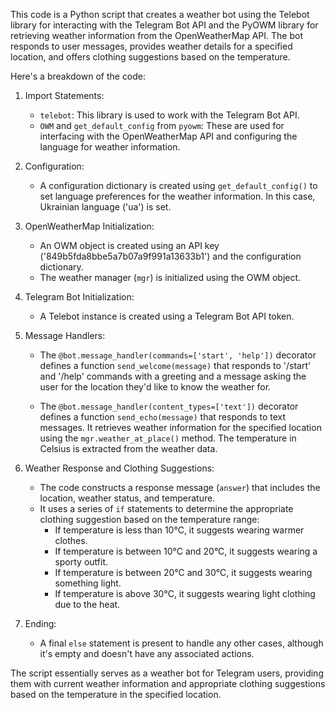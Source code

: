 This code is a Python script that creates a weather bot using the Telebot library for interacting with the Telegram Bot API and the PyOWM library for retrieving weather information from the OpenWeatherMap API. The bot responds to user messages, provides weather details for a specified location, and offers clothing suggestions based on the temperature.

Here's a breakdown of the code:

1. Import Statements:
   - `telebot`: This library is used to work with the Telegram Bot API.
   - `OWM` and `get_default_config` from `pyowm`: These are used for interfacing with the OpenWeatherMap API and configuring the language for weather information.

2. Configuration:
   - A configuration dictionary is created using `get_default_config()` to set language preferences for the weather information. In this case, Ukrainian language ('ua') is set.

3. OpenWeatherMap Initialization:
   - An OWM object is created using an API key ('849b5fda8bbe5a7b07a9f991a13633b1') and the configuration dictionary.
   - The weather manager (`mgr`) is initialized using the OWM object.

4. Telegram Bot Initialization:
   - A Telebot instance is created using a Telegram Bot API token.

5. Message Handlers:
   - The `@bot.message_handler(commands=['start', 'help'])` decorator defines a function `send_welcome(message)` that responds to '/start' and '/help' commands with a greeting and a message asking the user for the location they'd like to know the weather for.

   - The `@bot.message_handler(content_types=['text'])` decorator defines a function `send_echo(message)` that responds to text messages. It retrieves weather information for the specified location using the `mgr.weather_at_place()` method. The temperature in Celsius is extracted from the weather data.

6. Weather Response and Clothing Suggestions:
   - The code constructs a response message (`answer`) that includes the location, weather status, and temperature.
   - It uses a series of `if` statements to determine the appropriate clothing suggestion based on the temperature range:
     - If temperature is less than 10°C, it suggests wearing warmer clothes.
     - If temperature is between 10°C and 20°C, it suggests wearing a sporty outfit.
     - If temperature is between 20°C and 30°C, it suggests wearing something light.
     - If temperature is above 30°C, it suggests wearing light clothing due to the heat.

7. Ending:
   - A final `else` statement is present to handle any other cases, although it's empty and doesn't have any associated actions.

The script essentially serves as a weather bot for Telegram users, providing them with current weather information and appropriate clothing suggestions based on the temperature in the specified location.
